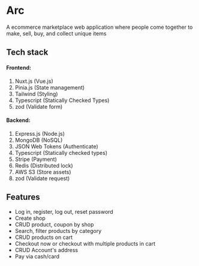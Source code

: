 # Arc
A ecommerce marketplace web application  where people come together to make, sell, buy, and collect unique items

[//]: # (![Screenshot]&#40;./public/marketing/app.png&#41;)

## Tech stack

#### Frontend:
1. Nuxt.js (Vue.js)
2. Pinia.js (State management)
3. Tailwind (Styling)
4. Typescript (Statically Checked Types)
5. zod (Validate form)

#### Backend:
1. Express.js (Node.js)
2. MongoDB (NoSQL)
3. JSON Web Tokens (Authenticate)
4. Typescript (Statically checked types)
5. Stripe (Payment)
6. Redis (Distributed lock)
7. AWS S3 (Store assets)
8. zod (Validate request)

## Features
- Log in, register, log out, reset password
- Create shop
- CRUD product, coupon by shop
- Search, filter products by category
- CRUD products on cart
- Checkout now or checkout with multiple products in cart
- CRUD Account's address
- Pay via cash/card
